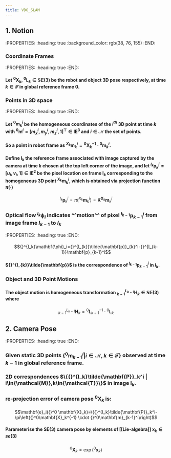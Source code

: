 ```yaml
---
title: VDO_SLAM
---
```


## 1. Notion
:PROPERTIES:
:heading: true
:background_color: rgb(38, 76, 155)
:END:
### Coordinate Frames
:PROPERTIES:
:heading: true
:END:
#### Let ${}^0 \mathbf{X}_k,{}^0 \mathbf{L}_k\in{\mathbb{SE}(3)}$ be the robot and object 3D pose respectively, at time $k\in{\mathcal{T}}$ in global reference frame $0$.
### Points in 3D space
:PROPERTIES:
:heading: true
:END:
#### Let ${}^0 \mathbf{m}_k^i$ be the homogeneous coordinates of the $i^{th}$ 3D point at time $k$ with ${}^0\mathbf{m}^i=\left[m_x^i,m_y^i,m_z^i,1 \right]^{\top} \in{\text{IE}^3}$ and $i\in {\mathcal{M}}$ the set of points.
#### So a point in robot frame as ${}^{X_k}\mathbf{m}_k^i={}^0\mathbf{X}_k^{-1}\cdot  {}^0 \mathbf{m}_k^i$.
#### Define $\mathbf{I}_k$ the reference frame associated with image captured by the camera at time $k$ chosen at the top left corner of the image, and let ${}^{I_k}\mathbf{p}_k^i=\left[u_i,v_i,1 \right]\in{\text{IE}^2}$ be the pixel location on frame $\mathbf{I}_k$ corresponding to the homogeneous 3D point ${}^{\mathbf{X}_k}\mathbf{m}_k^i$, which is obtained via projection function $\pi(\cdot)$
####
$${}^{I_k}\mathbf{p}_k^i=\pi\left({}^{X_k}\mathbf{m}_k^i\right)=\mathbf{K}{}^{\mathbf{X}_k}\mathbf{m}_k^i$$
### Optical flow ${}^{I_k}\mathbf{\phi}_i$ indicates ^^motion^^ of pixel ${}^{I_{k-1}}\mathbf{p}_{k-1}^i$ from image frame $I_{k-1}$ to $I_k$
:PROPERTIES:
:heading: true
:END:
####
$${}^{I_k}\mathbf{\phi}_i={}^{I_{k}}\tilde{\mathbf{p}}_{k}^i-{}^{I_{k-1}}\mathbf{p}_{k-1}^i$$
#### ${}^{I_{k}}\tilde{\mathbf{p}}$ is the correspondence of ${}^{I_{k-1}}\mathbf{p}_{k-1}^i$ in $I_k$.
### Object and 3D Point Motions
#### The object motion is homogeneous transformation ${}^{L_{k-1}}_{k-1}\mathbf{H}_k\in{\mathbb{SE}(3)}$ where
####
$${}^{L_{k-1}}_{k-1}\mathbf{H}_k={}^0 \mathbf{L}_{k-1}^{-1} \cdot {}^0 \mathbf{L}_k$$
## 2. Camera Pose
:PROPERTIES:
:heading: true
:END:
### Given static 3D points $\{{}^0\mathbf{m}_{k-1}^i | i\in{\mathcal{M}}, k\in{\mathcal{T}}\}$ observed at time $k-1$ in global reference frame.
### 2D correspondences $\{{}^{I_k}\tilde{\mathbf{P}}_k^i | i\in{\mathcal{M}},k\in{\mathcal{T}}\}$ in image $\mathbf{I}_k$.
### re-projection error of camera pose ${}^0 \mathbf{X}_k$ is:
####
$$\mathbf{e}_i({}^0 \mathbf{X}_k)=\{{}^{I_k}\tilde{\mathbf{P}}_k^i-\pi\left({}^0\mathbf{X}_k^{-1} \cdot {}^0\mathbf{m}_{k-1}^i\right)$$
#### Parameterise the SE(3) camera pose by elements of [[Lie-algebra]] $\mathbf{x}_k \in{se(3)}$
#####
$${}^0 \mathbf{X}_k=\exp({}^0\mathbf{x}_k)$$
####
